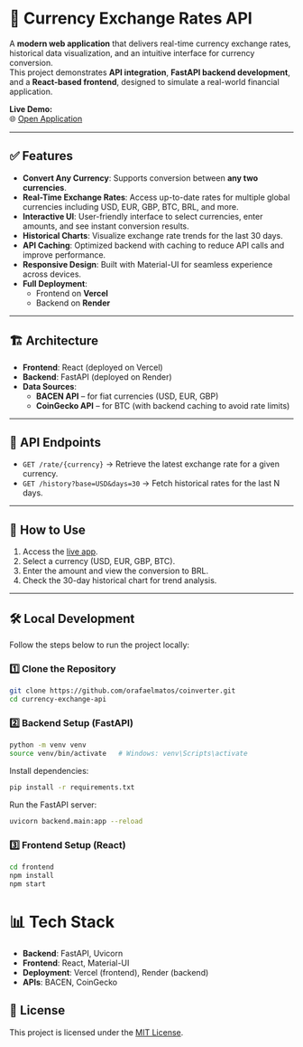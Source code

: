 # 💱 Currency Exchange Rates API

A **modern web application** that delivers real-time currency exchange rates, historical data visualization, and an intuitive interface for currency conversion.  
This project demonstrates **API integration**, **FastAPI backend development**, and a **React-based frontend**, designed to simulate a real-world financial application.  

**Live Demo:**  
🌐 [Open Application](https://coinverter-rafael-matos-projects.vercel.app/)  

---

## ✅ Features
- **Convert Any Currency**: Supports conversion between **any two currencies**.
- **Real-Time Exchange Rates**: Access up-to-date rates for multiple global currencies including USD, EUR, GBP, BTC, BRL, and more.
- **Interactive UI**: User-friendly interface to select currencies, enter amounts, and see instant conversion results.
- **Historical Charts**: Visualize exchange rate trends for the last 30 days.
- **API Caching**: Optimized backend with caching to reduce API calls and improve performance.
- **Responsive Design**: Built with Material-UI for seamless experience across devices.
- **Full Deployment**:
  - Frontend on **Vercel**
  - Backend on **Render**

---

## 🏗️ Architecture
- **Frontend**: React (deployed on Vercel)
- **Backend**: FastAPI (deployed on Render)
- **Data Sources**:
  - **BACEN API** – for fiat currencies (USD, EUR, GBP)
  - **CoinGecko API** – for BTC (with backend caching to avoid rate limits)

---

## 🔌 API Endpoints
- `GET /rate/{currency}` → Retrieve the latest exchange rate for a given currency.
- `GET /history?base=USD&days=30` → Fetch historical rates for the last N days.

---

## 🚀 How to Use
1. Access the [live app](https://currency-converter-flame-nu.vercel.app/).
2. Select a currency (USD, EUR, GBP, BTC).
3. Enter the amount and view the conversion to BRL.
4. Check the 30-day historical chart for trend analysis.

---

## 🛠️ Local Development
Follow the steps below to run the project locally:

### 1️⃣ Clone the Repository
```bash
git clone https://github.com/orafaelmatos/coinverter.git
cd currency-exchange-api
```

### 2️⃣ Backend Setup (FastAPI)
```bash
python -m venv venv
source venv/bin/activate   # Windows: venv\Scripts\activate
```
Install dependencies:
```bash
pip install -r requirements.txt
```
Run the FastAPI server:
```bash
uvicorn backend.main:app --reload
```
### 3️⃣ Frontend Setup (React)
```bash
cd frontend
npm install
npm start
```

# 📊 Tech Stack
- **Backend**: FastAPI, Uvicorn
- **Frontend**: React, Material-UI
- **Deployment**: Vercel (frontend), Render (backend)
- **APIs**: BACEN, CoinGecko

## 📜 License
This project is licensed under the [MIT License](LICENSE).
